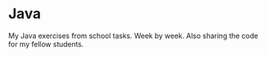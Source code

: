 # Java
My Java exercises from school tasks. Week by week. Also sharing the code for my fellow students.
